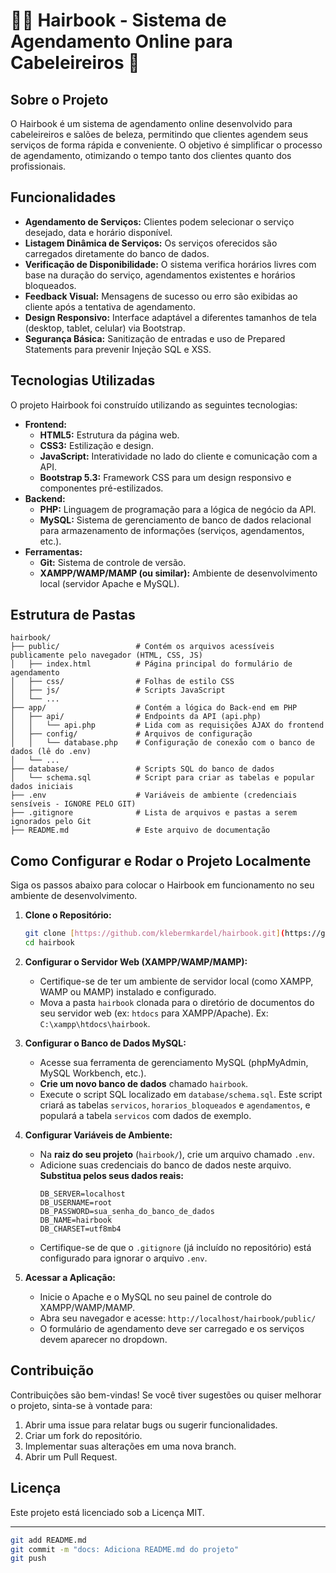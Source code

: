 # 💇‍♀️ Hairbook - Sistema de Agendamento Online para Cabeleireiros 📅

## Sobre o Projeto

O Hairbook é um sistema de agendamento online desenvolvido para cabeleireiros e salões de beleza, permitindo que clientes agendem seus serviços de forma rápida e conveniente. O objetivo é simplificar o processo de agendamento, otimizando o tempo tanto dos clientes quanto dos profissionais.

## Funcionalidades

* **Agendamento de Serviços:** Clientes podem selecionar o serviço desejado, data e horário disponível.
* **Listagem Dinâmica de Serviços:** Os serviços oferecidos são carregados diretamente do banco de dados.
* **Verificação de Disponibilidade:** O sistema verifica horários livres com base na duração do serviço, agendamentos existentes e horários bloqueados.
* **Feedback Visual:** Mensagens de sucesso ou erro são exibidas ao cliente após a tentativa de agendamento.
* **Design Responsivo:** Interface adaptável a diferentes tamanhos de tela (desktop, tablet, celular) via Bootstrap.
* **Segurança Básica:** Sanitização de entradas e uso de Prepared Statements para prevenir Injeção SQL e XSS.

## Tecnologias Utilizadas

O projeto Hairbook foi construído utilizando as seguintes tecnologias:

* **Frontend:**
    * **HTML5:** Estrutura da página web.
    * **CSS3:** Estilização e design.
    * **JavaScript:** Interatividade no lado do cliente e comunicação com a API.
    * **Bootstrap 5.3:** Framework CSS para um design responsivo e componentes pré-estilizados.
* **Backend:**
    * **PHP:** Linguagem de programação para a lógica de negócio da API.
    * **MySQL:** Sistema de gerenciamento de banco de dados relacional para armazenamento de informações (serviços, agendamentos, etc.).
* **Ferramentas:**
    * **Git:** Sistema de controle de versão.
    * **XAMPP/WAMP/MAMP (ou similar):** Ambiente de desenvolvimento local (servidor Apache e MySQL).

## Estrutura de Pastas

```
hairbook/
├── public/                 # Contém os arquivos acessíveis publicamente pelo navegador (HTML, CSS, JS)
│   ├── index.html          # Página principal do formulário de agendamento
│   ├── css/                # Folhas de estilo CSS
│   ├── js/                 # Scripts JavaScript
│   └── ...
├── app/                    # Contém a lógica do Back-end em PHP
│   ├── api/                # Endpoints da API (api.php)
│   │   └── api.php         # Lida com as requisições AJAX do frontend
│   ├── config/             # Arquivos de configuração
│   │   └── database.php    # Configuração de conexão com o banco de dados (lê do .env)
│   └── ...
├── database/               # Scripts SQL do banco de dados
│   └── schema.sql          # Script para criar as tabelas e popular dados iniciais
├── .env                    # Variáveis de ambiente (credenciais sensíveis - IGNORE PELO GIT)
├── .gitignore              # Lista de arquivos e pastas a serem ignorados pelo Git
├── README.md               # Este arquivo de documentação
```

## Como Configurar e Rodar o Projeto Localmente

Siga os passos abaixo para colocar o Hairbook em funcionamento no seu ambiente de desenvolvimento.

1.  **Clone o Repositório:**
    ```bash
    git clone [https://github.com/klebermkardel/hairbook.git](https://github.com/klebermkardel/hairbook.git)
    cd hairbook
    ```

2.  **Configurar o Servidor Web (XAMPP/WAMP/MAMP):**
    * Certifique-se de ter um ambiente de servidor local (como XAMPP, WAMP ou MAMP) instalado e configurado.
    * Mova a pasta `hairbook` clonada para o diretório de documentos do seu servidor web (ex: `htdocs` para XAMPP/Apache). Ex: `C:\xampp\htdocs\hairbook`.

3.  **Configurar o Banco de Dados MySQL:**
    * Acesse sua ferramenta de gerenciamento MySQL (phpMyAdmin, MySQL Workbench, etc.).
    * **Crie um novo banco de dados** chamado `hairbook`.
    * Execute o script SQL localizado em `database/schema.sql`. Este script criará as tabelas `servicos`, `horarios_bloqueados` e `agendamentos`, e populará a tabela `servicos` com dados de exemplo.

4.  **Configurar Variáveis de Ambiente:**
    * Na **raiz do seu projeto** (`hairbook/`), crie um arquivo chamado `.env`.
    * Adicione suas credenciais do banco de dados neste arquivo. **Substitua pelos seus dados reais:**
        ```
        DB_SERVER=localhost
        DB_USERNAME=root
        DB_PASSWORD=sua_senha_do_banco_de_dados
        DB_NAME=hairbook
        DB_CHARSET=utf8mb4
        ```
    * Certifique-se de que o `.gitignore` (já incluído no repositório) está configurado para ignorar o arquivo `.env`.

5.  **Acessar a Aplicação:**
    * Inicie o Apache e o MySQL no seu painel de controle do XAMPP/WAMP/MAMP.
    * Abra seu navegador e acesse: `http://localhost/hairbook/public/`
    * O formulário de agendamento deve ser carregado e os serviços devem aparecer no dropdown.

## Contribuição

Contribuições são bem-vindas! Se você tiver sugestões ou quiser melhorar o projeto, sinta-se à vontade para:

1.  Abrir uma issue para relatar bugs ou sugerir funcionalidades.
2.  Criar um fork do repositório.
3.  Implementar suas alterações em uma nova branch.
4.  Abrir um Pull Request.

## Licença

Este projeto está licenciado sob a Licença MIT.

---

```bash
git add README.md
git commit -m "docs: Adiciona README.md do projeto"
git push
```